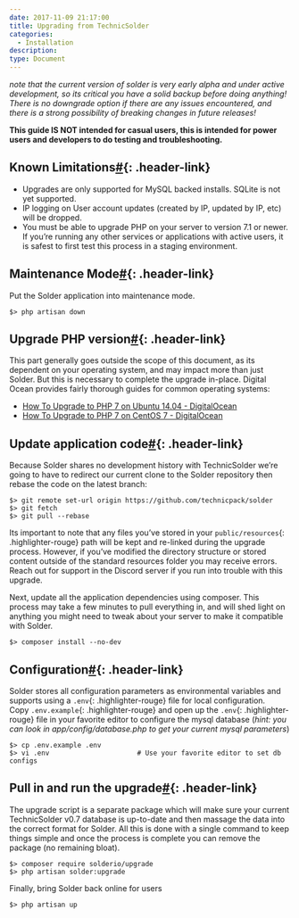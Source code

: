 ```yaml
---
date: 2017-11-09 21:17:00
title: Upgrading from TechnicSolder
categories:
  - Installation
description:
type: Document
---
```



*note that the current version of solder is very early alpha and under active development, so its critical you have a solid backup before doing anything! There is no downgrade option if there are any issues encountered, and there is a strong possibility of breaking changes in future releases!*

**This guide IS NOT intended for casual users, this is intended for power users and developers to do testing and troubleshooting.**

## Known Limitations[#](#known-limitations){: .header-link}

* Upgrades are only supported for MySQL backed installs. SQLite is not yet supported.
* IP logging on User account updates (created by IP, updated by IP, etc) will be dropped.
* You must be able to upgrade PHP on your server to version 7.1 or newer. If you’re running any other services or applications with active users, it is safest to first test this process in a staging environment.

## Maintenance Mode[#](#maintenance-mode){: .header-link}

Put the Solder application into maintenance mode.

<div class="language-shell highlighter-rouge"><pre class="highlight"><code><span class="gp">$&gt; </span>php artisan down
</code></pre></div>

## Upgrade PHP version[#](#upgrade-php-version){: .header-link}

This part generally goes outside the scope of this document, as its dependent on your operating system, and may impact more than just Solder. But this is necessary to complete the upgrade in-place. Digital Ocean provides fairly thorough guides for common operating systems:

* [How To Upgrade to PHP 7 on Ubuntu 14.04 - DigitalOcean](https://www.digitalocean.com/community/tutorials/how-to-upgrade-to-php-7-on-ubuntu-14-04)
* [How To Upgrade to PHP 7 on CentOS 7 - DigitalOcean](https://www.digitalocean.com/community/tutorials/how-to-upgrade-to-php-7-on-centos-7)

## Update application code[#](#update-application-code){: .header-link}

Because Solder shares no development history with TechnicSolder we’re going to have to redirect our current clone to the Solder repository then rebase the code on the latest branch:

<div class="language-shell highlighter-rouge"><pre class="highlight"><code><span class="gp">$&gt; </span>git remote <span class="nb">set</span>-url origin https://github.com/technicpack/solder
<span class="gp">$&gt; </span>git fetch
<span class="gp">$&gt; </span>git pull --rebase
</code></pre></div>

Its important to note that any files you’ve stored in your `public/resources`{: .highlighter-rouge} path will be kept and re-linked during the upgrade process. However, if you’ve modified the directory structure or stored content outside of the standard resources folder you may receive errors. Reach out for support in the Discord server if you run into trouble with this upgrade.

Next, update all the application dependencies using composer. This process may take a few minutes to pull everything in, and will shed light on anything you might need to tweak about your server to make it compatible with Solder.

<div class="language-shell highlighter-rouge"><pre class="highlight"><code><span class="gp">$&gt; </span>composer install --no-dev
</code></pre></div>

## Configuration[#](#configuration){: .header-link}

Solder stores all configuration parameters as environmental variables and supports using a&nbsp;`.env`{: .highlighter-rouge} file for local configuration. Copy&nbsp;`.env.example`{: .highlighter-rouge} and open up the `.env`{: .highlighter-rouge} file in your favorite editor to configure the mysql database (*hint: you can look in app/config/database.php to get your current mysql parameters*)

<div class="language-shell highlighter-rouge"><pre class="highlight"><code><span class="gp">$&gt; </span>cp .env.example .env
$&gt; vi .env                      # Use your favorite editor to set db configs
</code></pre></div>

## Pull in and run the upgrade[#](#pull-in-and-run-the-upgrade){: .header-link}

The upgrade script is a separate package which will make sure your current TechnicSolder v0.7 database is up-to-date and then massage the data into the correct format for Solder. All this is done with a single command to keep things simple and once the process is complete you can remove the package (no remaining bloat).

<div class="language-shell highlighter-rouge"><pre class="highlight"><code><span class="gp">$&gt; </span>composer require solderio/upgrade
<span class="gp">$&gt; </span>php artisan solder:upgrade
</code></pre></div>

Finally, bring Solder back online for users

<div class="language-shell highlighter-rouge"><pre class="highlight"><code><span class="gp">$&gt; </span>php artisan up
</code></pre></div>
